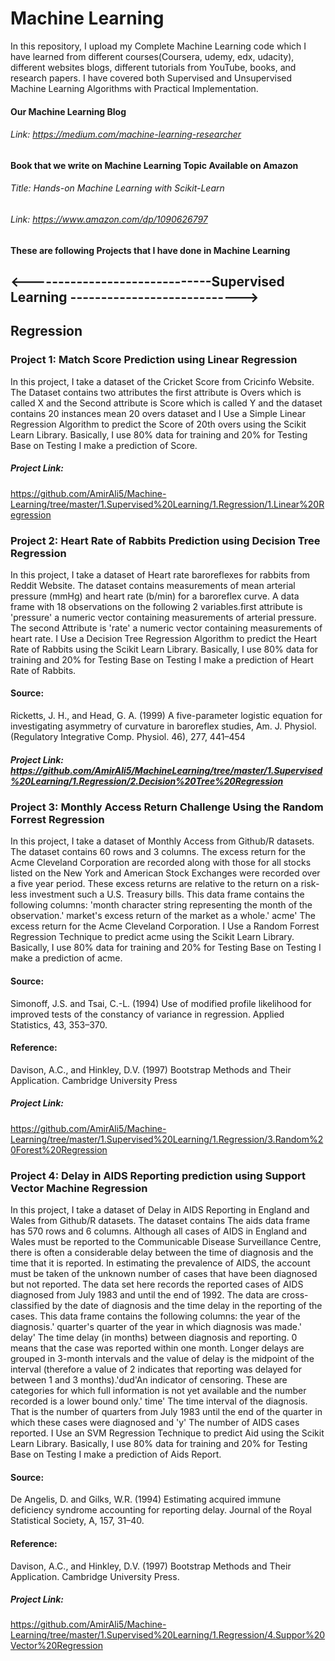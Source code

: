 # Machine Learning
In this repository, I upload my Complete Machine Learning code which I have learned from different courses(Coursera, udemy, edx, udacity), different websites blogs, different tutorials from YouTube, books, and research papers. I have covered both Supervised and Unsupervised Machine Learning Algorithms with Practical Implementation.

#### Our Machine Learning Blog
###### Link: https://medium.com/machine-learning-researcher

#### Book that we write on Machine Learning Topic Available on Amazon
###### Title: Hands-on Machine Learning with Scikit-Learn
###### Link: https://www.amazon.com/dp/1090626797

#### These are following Projects that I have done in Machine Learning
  
 ## <------------------------------Supervised Learning ---------------------------->

## Regression

### Project 1: Match Score Prediction using Linear Regression
In this project, I take a dataset of the Cricket Score from Cricinfo Website. The Dataset contains two attributes the first attribute is Overs which is called X and the Second attribute is Score which is called Y and the dataset contains 20 instances mean 20 overs dataset and I Use a Simple Linear Regression Algorithm to predict the Score of 20th overs using the Scikit Learn Library. Basically, I use 80% data for training and 20% for Testing Base on Testing I make a prediction of Score.
##### Project Link: 
https://github.com/AmirAli5/Machine-Learning/tree/master/1.Supervised%20Learning/1.Regression/1.Linear%20Regression


### Project 2: Heart Rate of Rabbits Prediction using Decision Tree Regression
In this project, I take a dataset of Heart rate baroreflexes for rabbits from Reddit Website. The dataset contains measurements of mean arterial pressure (mmHg) and heart rate (b/min) for a baroreflex curve. A data frame with 18 observations on the following 2 variables.first attribute is 'pressure' a numeric vector containing measurements of arterial pressure. The second Attribute is 'rate' a numeric vector containing measurements of heart rate. I Use a Decision Tree Regression Algorithm to predict the Heart Rate of Rabbits using the Scikit Learn Library. Basically, I use 80% data for training and 20% for Testing Base on Testing I make a prediction of Heart Rate of Rabbits.
#### Source:
Ricketts, J. H., and Head, G. A. (1999) A five-parameter logistic equation for investigating asymmetry of curvature in baroreflex studies, Am. J. Physiol. (Regulatory Integrative Comp. Physiol. 46), 277, 441–454
##### Project Link: https://github.com/AmirAli5/MachineLearning/tree/master/1.Supervised%20Learning/1.Regression/2.Decision%20Tree%20Regression

### Project 3: Monthly Access Return Challenge Using the Random Forrest Regression
In this project, I take a dataset of Monthly Access from Github/R datasets. The dataset contains 60 rows and 3 columns. The excess return for the Acme Cleveland Corporation are recorded along with those for all stocks listed on the New York and American Stock Exchanges were recorded over a five year period. These excess returns are relative to the return on a risk-less investment such a U.S. Treasury bills. This data frame contains the following columns: 'month character string representing the month of the observation.' market's excess return of the market as a whole.' acme' The excess return for the Acme Cleveland Corporation. I Use a Random Forrest Regression Technique to predict acme using the Scikit Learn Library. Basically, I use 80% data for training and 20% for Testing Base on Testing I make a prediction of acme.
#### Source: 
Simonoff, J.S. and Tsai, C.-L. (1994) Use of modified profile likelihood for improved tests of the constancy of variance in regression. Applied Statistics, 43, 353–370.
#### Reference: 
Davison, A.C., and Hinkley, D.V. (1997) Bootstrap Methods and Their Application. Cambridge University Press
##### Project Link: 
https://github.com/AmirAli5/Machine-Learning/tree/master/1.Supervised%20Learning/1.Regression/3.Random%20Forest%20Regression

### Project 4: Delay in AIDS Reporting prediction using Support Vector Machine Regression
In this project, I take a dataset of Delay in AIDS Reporting in England and Wales from Github/R datasets. The dataset contains The aids data frame has 570 rows and 6 columns. Although all cases of AIDS in England and Wales must be reported to the Communicable Disease Surveillance Centre, there is often a considerable delay between the time of diagnosis and the time that it is reported. In estimating the prevalence of AIDS, the account must be taken of the unknown number of cases that have been diagnosed but not reported. The data set here records the reported cases of AIDS diagnosed from July 1983 and until the end of 1992. The data are cross-classified by the date of diagnosis and the time delay in the reporting of the cases. This data frame contains the following columns: the year of the diagnosis.' quarter's quarter of the year in which diagnosis was made.' delay' The time delay (in months) between diagnosis and reporting. 0 means that the case was reported within one month. Longer delays are grouped in 3-month intervals and the value of delay is the midpoint of the interval (therefore a value of 2 indicates that reporting was delayed for between 1 and 3 months).'dud'An indicator of censoring. These are categories for which full information is not yet available and the number recorded is a lower bound only.' time'
The time interval of the diagnosis. That is the number of quarters from July 1983 until the end of the quarter in which these cases were diagnosed and 'y' The number of AIDS cases reported. I Use an SVM  Regression Technique to predict Aid using the Scikit Learn Library. Basically, I use 80% data for training and 20% for Testing Base on Testing I make a prediction of Aids Report.
#### Source: 
De Angelis, D. and Gilks, W.R. (1994) Estimating acquired immune deficiency syndrome accounting for reporting delay. Journal of the Royal Statistical Society, A, 157, 31–40.
#### Reference: 
Davison, A.C., and Hinkley, D.V. (1997) Bootstrap Methods and Their Application. Cambridge University Press.
##### Project Link: 
https://github.com/AmirAli5/Machine-Learning/tree/master/1.Supervised%20Learning/1.Regression/4.Suppor%20Vector%20Regression
